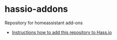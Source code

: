 # hassio-addons
Repository for homeassistant add-ons

 - [Instructions how to add this repository to Hass.io](https://home-assistant.io/hassio/installing_third_party_addons/)
